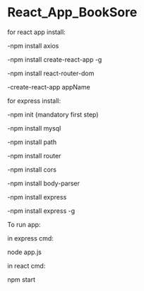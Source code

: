 # React_App_BookSore

for react app install:

 -npm install axios
 
 -npm install create-react-app -g
 
 -npm install react-router-dom
 
 -create-react-app appName


 for express install:
 
 -npm init (mandatory first step)
 
 -npm install mysql
 
 -npm install path
 
 -npm install router
 
 -npm install cors
 
 -npm install body-parser
 
 -npm install express
 
 -npm install express -g

 To run app:
 
   in express cmd:
   
   node app.js

   in react cmd:
   
   npm start
 
